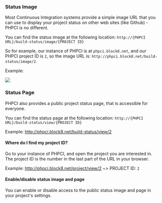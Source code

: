 ### Status Image
Most Continuous Integration systems provide a simple image URL that you can use to display your project status on other web sites (like Github) - PHPCI is no different.

You can find the status image at the following location: `http://{PHPCI URL}/build-status/image/{PROJECT ID}`

So for example, our instance of PHPCI is at `phpci.block8.net`, and our PHPCI project ID is `2`, so the image URL is: `http://phpci.block8.net/build-status/image/2`.

Example:

![](http://phpci.block8.net/build-status/image/2)

### Status Page
PHPCI also provides a public project status page, that is accessible for everyone.

You can find the status page at the following location: `http://{PHPCI URL}/build-status/view/{PROJECT ID}`

Example:
http://phpci.block8.net/build-status/view/2

#### Where do I find my project ID?
Go to your instance of PHPCI, and open the project you are interested in. The project ID is the number in the last part of the URL in your browser.

Example:
http://phpci.block8.net/project/view/2 ~> PROJECT ID: `2`

#### Enable/disable status image and page
You can enable or disable access to the public status image and page in your project's settings.
